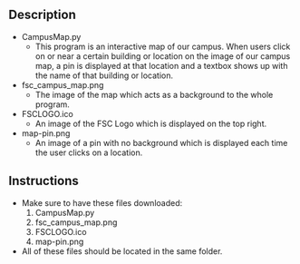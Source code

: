 ## Description
* CampusMap.py
    * This program is an interactive map of our campus. When users click on or near a certain building or location on the image of our campus map, a pin is displayed at that location and a textbox shows up with the name of that building or location.
* fsc_campus_map.png
    * The image of the map which acts as a background to the whole program.
* FSCLOGO.ico
    * An image of the FSC Logo which is displayed on the top right.
* map-pin.png
    * An image of a pin with no background which is displayed each time the user clicks on a location.

## Instructions
* Make sure to have these files downloaded:
    1. CampusMap.py
    2. fsc_campus_map.png
    3. FSCLOGO.ico
    4. map-pin.png
* All of these files should be located in the same folder.